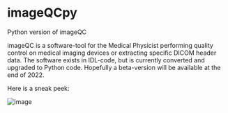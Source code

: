# imageQCpy
Python version of imageQC

imageQC is a software-tool for the Medical Physicist performing quality control on medical imaging devices or extracting specific DICOM header data. The software exists in IDL-code, but is currently converted and upgraded to Python code. Hopefully a beta-version will be available at the end of 2022.

Here is a sneak peek:

![image](https://user-images.githubusercontent.com/16964680/202554613-13be30f4-e159-4f3e-8667-f4bd7bed082b.png)
